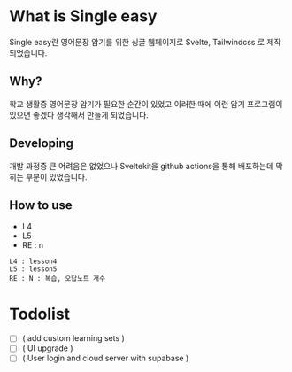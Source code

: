 # What is Single easy

Single easy란 영어문장 암기를 위한 싱글 웹페이지로 Svelte, Tailwindcss 로 제작되었습니다.

## Why?

학교 생활중 영어문장 암기가 필요한 순간이 있었고 이러한 때에 이런 암기 프로그램이 있으면 좋겠다 생각해서 만들게 되었습니다.

## Developing

개발 과정중 큰 어려움은 없었으나 Sveltekit을 github actions을 통해 배포하는데 막히는 부분이 있었습니다.

## How to use

 - L4
 - L5
 - RE : n

 ```
 L4 : lesson4
 L5 : lesson5
 RE : N : 복습, 오답노트 개수
```

# Todolist

- [ ] ( add custom learning sets )
- [ ] ( UI upgrade )
- [ ] ( User login and cloud server with supabase )
